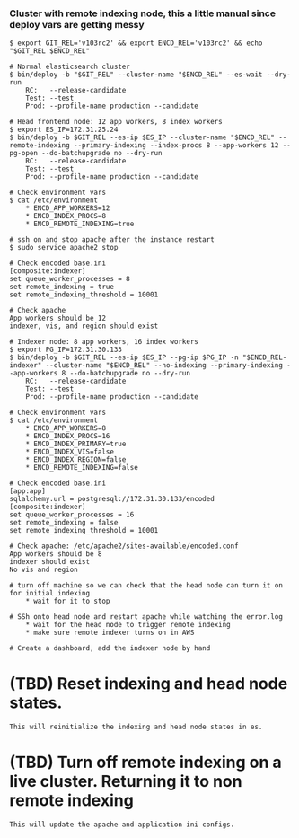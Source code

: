 ### Cluster with remote indexing node, this a little manual since deploy vars are getting messy
    $ export GIT_REL='v103rc2' && export ENCD_REL='v103rc2' && echo "$GIT_REL $ENCD_REL"

    # Normal elasticsearch cluster
    $ bin/deploy -b "$GIT_REL" --cluster-name "$ENCD_REL" --es-wait --dry-run
        RC:   --release-candidate
        Test: --test
        Prod: --profile-name production --candidate

    # Head frontend node: 12 app workers, 8 index workers
    $ export ES_IP=172.31.25.24
    $ bin/deploy -b $GIT_REL --es-ip $ES_IP --cluster-name "$ENCD_REL" --remote-indexing --primary-indexing --index-procs 8 --app-workers 12 --pg-open --do-batchupgrade no --dry-run
        RC:   --release-candidate
        Test: --test
        Prod: --profile-name production --candidate

    # Check environment vars
    $ cat /etc/environment
        * ENCD_APP_WORKERS=12
        * ENCD_INDEX_PROCS=8
        * ENCD_REMOTE_INDEXING=true

    # ssh on and stop apache after the instance restart
    $ sudo service apache2 stop

    # Check encoded base.ini
    [composite:indexer]
    set queue_worker_processes = 8
    set remote_indexing = true
    set remote_indexing_threshold = 10001

    # Check apache
    App workers should be 12
    indexer, vis, and region should exist

    # Indexer node: 8 app workers, 16 index workers
    $ export PG_IP=172.31.30.133
    $ bin/deploy -b $GIT_REL --es-ip $ES_IP --pg-ip $PG_IP -n "$ENCD_REL-indexer" --cluster-name "$ENCD_REL" --no-indexing --primary-indexing --app-workers 8 --do-batchupgrade no --dry-run
        RC:   --release-candidate
        Test: --test
        Prod: --profile-name production --candidate

    # Check environment vars
    $ cat /etc/environment
        * ENCD_APP_WORKERS=8
        * ENCD_INDEX_PROCS=16
        * ENCD_INDEX_PRIMARY=true
        * ENCD_INDEX_VIS=false
        * ENCD_INDEX_REGION=false
        * ENCD_REMOTE_INDEXING=false

    # Check encoded base.ini
    [app:app]
    sqlalchemy.url = postgresql://172.31.30.133/encoded
    [composite:indexer]
    set queue_worker_processes = 16
    set remote_indexing = false
    set remote_indexing_threshold = 10001

    # Check apache: /etc/apache2/sites-available/encoded.conf
    App workers should be 8
    indexer should exist
    No vis and region

    # turn off machine so we can check that the head node can turn it on for initial indexing
        * wait for it to stop

    # SSh onto head node and restart apache while watching the error.log
        * wait for the head node to trigger remote indexing
        * make sure remote indexer turns on in AWS

    # Create a dashboard, add the indexer node by hand


# (TBD) Reset indexing and head node states.  
    This will reinitialize the indexing and head node states in es.  

# (TBD) Turn off remote indexing on a live cluster.  Returning it to non remote indexing
    This will update the apache and application ini configs.

